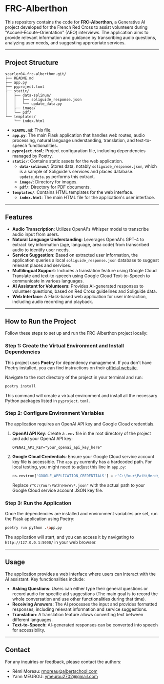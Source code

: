 # FRC-Alberthon

This repository contains the code for **FRC-Alberthon**, a Generative AI project developed for the French Red Cross to assist volunteers during "Accueil–Écoute–Orientation" (AEO) interviews. The application aims to provide relevant information and guidance by transcribing audio questions, analyzing user needs, and suggesting appropriate services.

-----

## Project Structure

```
scarler04-frc-alberthon.git/
├── README.md
├── app.py
├── pyproject.toml
├── static/
│   ├── data-solinum/
│   │   ├── soliguide_response.json
│   │   └── update_data.py
│   ├── image/
│   └── pdf/
└── templates/
    └── index.html
```

  - **`README.md`**: This file.
  - **`app.py`**: The main Flask application that handles web routes, audio processing, natural language understanding, translation, and text-to-speech functionalities.
  - **`pyproject.toml`**: Project configuration file, including dependencies managed by Poetry.
  - **`static/`**: Contains static assets for the web application.
      - **`data-solinum/`**: Stores data, notably `soliguide_response.json`, which is a sample of Soliguide's services and places database. `update_data.py` performs this extract.
      - **`image/`**: Directory for images.
      - **`pdf/`**: Directory for PDF documents.
  - **`templates/`**: Contains HTML templates for the web interface.
      - **`index.html`**: The main HTML file for the application's user interface.

-----

## Features

  - **Audio Transcription**: Utilizes OpenAI's Whisper model to transcribe audio input from users.
  - **Natural Language Understanding**: Leverages OpenAI's GPT-4 to extract key information (age, language, area code) from transcribed audio to identify user needs.
  - **Service Suggestion**: Based on extracted user information, the application queries a local `soliguide_response.json` database to suggest relevant places and services.
  - **Multilingual Support**: Includes a translation feature using Google Cloud Translate and text-to-speech using Google Cloud Text-to-Speech to communicate in various languages.
  - **AI Assistant for Volunteers**: Provides AI-generated responses to volunteer questions, based on Red Cross guidelines and Soliguide data.
  - **Web Interface**: A Flask-based web application for user interaction, including audio recording and playback.

-----

## How to Run the Project

Follow these steps to set up and run the FRC-Alberthon project locally:

### Step 1: Create the Virtual Environment and Install Dependencies

This project uses **Poetry** for dependency management. If you don't have Poetry installed, you can find instructions on their [official website](https://www.google.com/search?q=https://python-poetry.org/docs/%23installation).

Navigate to the root directory of the project in your terminal and run:

```bash
poetry install
```

This command will create a virtual environment and install all the necessary Python packages listed in `pyproject.toml`.

### Step 2: Configure Environment Variables

The application requires an OpenAI API key and Google Cloud credentials.

1.  **OpenAI API Key**: Create a `.env` file in the root directory of the project and add your OpenAI API key:

    ```
    OPENAI_API_KEY="your_openai_api_key_here"
    ```

2.  **Google Cloud Credentials**: Ensure your Google Cloud service account key file is accessible. The `app.py` currently has a hardcoded path. For local testing, you might need to adjust this line in `app.py`:

    ```python
    os.environ['GOOGLE_APPLICATION_CREDENTIALS'] = r"C:\Your\Path\Here\*.json"
    ```

    Replace `r"C:\Your\Path\Here\*.json"` with the actual path to your Google Cloud service account JSON key file.

### Step 3: Run the Application

Once the dependencies are installed and environment variables are set, run the Flask application using Poetry:

```bash
poetry run python .\app.py
```

The application will start, and you can access it by navigating to `http://127.0.0.1:5000/` in your web browser.

-----

## Usage

The application provides a web interface where users can interact with the AI assistant. Key functionalities include:

  - **Asking Questions**: Users can either type their general questions or record audio for specific aid suggestions (The main goal is to record the whole conversation and use other functionalities during that time).
  - **Receiving Answers**: The AI processes the input and provides formatted responses, including relevant information and service suggestions.
  - **Translation**: A translation feature allows converting text between different languages.
  - **Text-to-Speech**: AI-generated responses can be converted into speech for accessibility.

-----

## Contact

For any inquiries or feedback, please contact the authors:

  - Rémi Moreau: rmoreau@albertschool.com
  - Yann MEUROU: ymeurou2702@gmail.com
